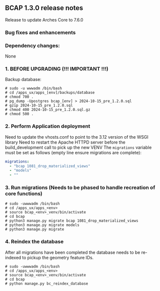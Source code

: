 BCAP 1.3.0 release notes
------------------------
Release to update Arches Core to 7.6.0

### Bug fixes and enhancements

### Dependency changes:
None

### 1. BEFORE UPGRADING (!!! IMPORTANT !!!)

Backup database:
```shell
# sudo -u wwwadm /bin/bash
# cd /apps_ux/apps_[env]/backups/database
# chmod 700 .
# pg_dump -Upostgres bcap_[env] > 2024-10-15_pre_1.2.0.sql
# gzip 2024-10-15_pre_1.2.0.sql
# chmod 400 2024-10-15_pre_1.2.0.sql.gz
# chmod 500 .
```

### 2. Perform Application deployment
Need to update the vhosts.conf to point to the 3.12 version of the WSGI library
Need to restart the Apache HTTPD server before the build_development call
to pick up the new VENV
The `migrations` variable must be set as follows (empty line ensure migrations are complete):
```yaml
migrations:
  - "bcap 1081_drop_materialized_views"
  - "models"
  - ""
```

### 3. Run migrations (Needs to be phased to handle recreation of core functions)
```shell
# sudo -uwwwadm /bin/bash
# cd /apps_ux/apps_<env>
# source bcap_<env>_venv/bin/activate
# cd bcap
# python3 manage.py migrate bcap 1081_drop_materialized_views
# python3 manage.py migrate models
# python3 manage.py migrate
```


### 4. Reindex the database
After all migrations have been completed the database needs to be re-indexed to
pickup the geometry feature IDs.
```shell
# sudo -uwwwadm /bin/bash
# cd /apps_ux/apps_<env>
# source bcap_<env>_venv/bin/activate
# cd bcap
# python manage.py bc_reindex_database
```